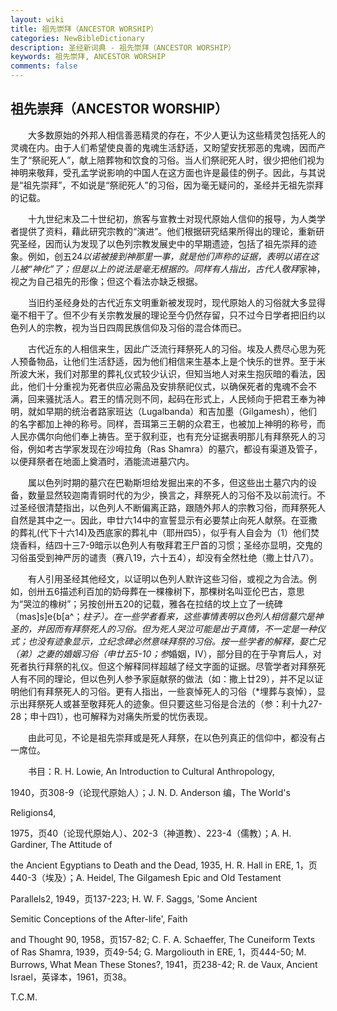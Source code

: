 ```yaml
---
layout: wiki
title: 祖先崇拜（ANCESTOR WORSHIP）
categories: NewBibleDictionary
description: 圣经新词典 - 祖先崇拜（ANCESTOR WORSHIP）
keywords: 祖先崇拜, ANCESTOR WORSHIP
comments: false
---
```


## 祖先崇拜（ANCESTOR WORSHIP）

　　大多数原始的外邦人相信善恶精灵的存在，不少人更认为这些精灵包括死人的灵魂在内。由于人们希望使良善的鬼魂生活舒适，又盼望安抚邪恶的鬼魂，因而产生了“祭祀死人”，献上陪葬物和饮食的习俗。当人们祭祀死人时，很少把他们视为神明来敬拜，受孔孟学说影响的中国人在这方面也许是最佳的例子。因此，与其说是“祖先崇拜”，不如说是“祭祀死人”的习俗，因为毫无疑问的，圣经并无祖先崇拜的记载。

　　十九世纪末及二十世纪初，旅客与宣教士对现代原始人信仰的报导，为人类学者提供了资料，藉此研究宗教的“演进”。他们根据研究结果所得出的理论，重新研究圣经，因而认为发现了以色列宗教发展史中的早期遗迹，包括了祖先崇拜的迹象。例如，创五24*以诺被接到神那里一事，就是他们声称的证据，表明以诺在这儿被“神化”了；但是以上的说法是毫无根据的。同样有人指出，古代人敬拜*家神，视之为自己祖先的形像；但这个看法亦缺乏根据。

　　当旧约圣经身处的古代近东文明重新被发现时，现代原始人的习俗就大多显得毫不相干了。但不少有关宗教发展的理论至今仍然存留，只不过今日学者把旧约以色列人的宗教，视为当日四周民族信仰及习俗的混合体而已。

　　古代近东的人相信来生，因此广泛流行拜祭死人的习俗。埃及人费尽心思为死人预备物品，让他们生活舒适，因为他们相信来生基本上是个快乐的世界。至于米所波大米，我们对那里的葬礼仪式较少认识，但知当地人对来生抱灰暗的看法，因此，他们十分重视为死者供应必需品及安排祭祀仪式，以确保死者的鬼魂不会不满，回来骚扰活人。君王的情况则不同，起码在形式上，人民倾向于把君王奉为神明，就如早期的统治者路家班达（Lugalbanda）和吉加墨（Gilgamesh），他们的名字都加上神的称号。同样，吾珥第三王朝的众君王，也被加上神明的称号，而人民亦偶尔向他们奉上祷告。至于叙利亚，也有充分证据表明那儿有拜祭死人的习俗，例如考古学家发现在沙呣拉角（Ras Shamra）的墓穴，都设有渠道及管子，以便拜祭者在地面上奠酒时，酒能流进墓穴内。

　　属以色列时期的墓穴在巴勒斯坦给发掘出来的不多，但这些出土墓穴内的设备，数量显然较迦南青铜时代的为少，换言之，拜祭死人的习俗不及以前流行。不过圣经很清楚指出，以色列人不断偏离正路，跟随外邦人的宗教习俗，而拜祭死人自然是其中之一。因此，申廿六14中的宣誓显示有必要禁止向死人献祭。在亚撒的葬礼(代下十六14)及西底家的葬礼中（耶卅四5），似乎有人自会为（1）他们焚烧香料，结四十三7-9暗示以色列人有敬拜君王尸首的习惯；圣经亦显明，交鬼的习俗虽受到神严厉的谴责（赛八19，六十五4），却没有全然杜绝（撒上廿八7）。

　　有人引用圣经其他经文，以证明以色列人默许这些习俗，或视之为合法。例如，创卅五6描述利百加的奶母葬在一棵橡树下，那棵树名叫亚伦巴古，意思为“哭泣的橡树”；另按创卅五20的记载，雅各在拉结的坟上立了一统碑（mas]s]e{b[a^；*柱子）。在一些学者看来，这些事情表明以色列人相信墓穴是神圣的，并因而有拜祭死人的习俗。但为死人哭泣可能是出于真情，不一定是一种仪式；也没有迹象显示，立纪念碑必然意味拜祭的习俗。按一些学者的解释，娶亡兄（弟）之妻的婚姻习俗（申廿五5-10；参*婚姻，Ⅳ），部分目的在于孕育后人，对死者执行拜祭的礼仪。但这个解释同样超越了经文字面的证据。尽管学者对拜祭死人有不同的理论，但以色列人参予家庭献祭的做法（如：撒上廿29），并不足以证明他们有拜祭死人的习俗。更有人指出，一些哀悼死人的习俗（*埋葬与哀悼），显示出拜祭死人或甚至敬拜死人的迹象。但只要这些习俗是合法的（参：利十九27-28；申十四1），也可解释为对痛失所爱的忧伤表现。

　　由此可见，不论是祖先崇拜或是死人拜祭，在以色列真正的信仰中，都没有占一席位。

　　书目：R. H. Lowie, An Introduction to Cultural Anthropology,

1940，页308-9（论现代原始人）；J. N. D. Anderson 编，The World's

Religions4,

1975，页40（论现代原始人）、202-3（神道教）、223-4（儒教）；A. H. Gardiner, The Attitude of

the Ancient Egyptians to Death and the Dead, 1935, H. R. Hall in ERE, 1，页440-3（埃及）；A. Heidel, The Gilgamesh Epic and Old Testament

Parallels2, 1949，页137-223; H. W. F. Saggs, 'Some Ancient

Semitic Conceptions of the After-life', Faith

and Thought 90, 1958，页157-82; C. F. A. Schaeffer, The Cuneiform Texts of Ras Shamra, 1939，页49-54; G. Margoliouth in ERE, 1，页444-50; M. Burrows, What Mean These Stones?, 1941，页238-42; R. de Vaux, Ancient Israel，英译本，1961，页38。

T.C.M.






